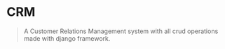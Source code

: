 # CRM
> A Customer Relations Management system with all crud operations made with django framework.

